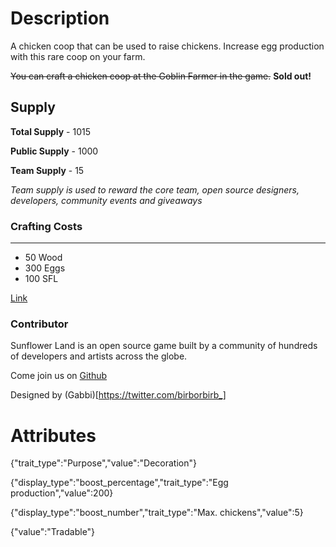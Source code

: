 # Description

A chicken coop that can be used to raise chickens. Increase egg production with this rare coop on your farm.

~~You can craft a chicken coop at the Goblin Farmer in the game.~~ **Sold out!**

## Supply

**Total Supply** - 1015

**Public Supply** - 1000

**Team Supply** - 15

_Team supply is used to reward the core team, open source designers, developers, community events and giveaways_

### Crafting Costs

---

- 50 Wood
- 300 Eggs
- 100 SFL

[Link](https://docs.sunflower-land.com/player-guides/rare-and-limited-items#boosts-1)

### Contributor

Sunflower Land is an open source game built by a community of hundreds of developers and artists across the globe.

Come join us on [Github](https://github.com/sunflower-land/sunflower-land)

Designed by (Gabbi)[https://twitter.com/birborbirb_]

# Attributes

{"trait_type":"Purpose","value":"Decoration"}

{"display_type":"boost_percentage","trait_type":"Egg production","value":200}

{"display_type":"boost_number","trait_type":"Max. chickens","value":5}

{"value":"Tradable"}
